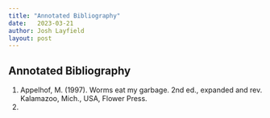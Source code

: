 ```yaml
---
title: "Annotated Bibliography"
date:   2023-03-21
author: Josh Layfield
layout: post
---
```



## Annotated Bibliography

1) Appelhof, M. (1997). Worms eat my garbage. 2nd ed., expanded and rev. Kalamazoo, Mich., USA, Flower Press.
2) 
